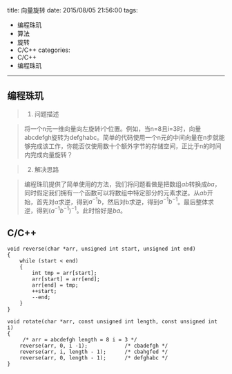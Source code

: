title: 向量旋转
date: 2015/08/05 21:56:00
tags:
- 编程珠玑
- 算法
- 旋转
- C/C++
categories:
- C/C++
- 编程珠玑

---
## 编程珠玑
> 1. 问题描述

>	将一个n元一维向量向左旋转i个位置。例如，当n=8且i=3时，向量abcdefgh旋转为defghabc。简单的代码使用一个n元的中间向量在n步就能够完成该工作，你能否仅使用数十个额外字节的存储空间，正比于n的时间内完成向量旋转？

> 2. 解决思路

>	编程珠玑提供了简单使用的方法，我们将问题看做是把数组$ab$转换成$ba$，同时假定我们拥有一个函数可以将数组中特定部分的元素求逆。从$ab$开始，首先对$a$求逆，得到$a^{-1}b$，然后对b求逆，得到$a^{-1}b^{-1}$。最后整体求逆，得到$(a^{-1}b^{-1})^{-1}$。此时恰好是$ba$。

## C/C++
	void reverse(char *arr, unsigned int start, unsigned int end)
	{
	    while (start < end)
	    {
	        int tmp = arr[start];
	        arr[start] = arr[end];
	        arr[end] = tmp;
	        ++start;
	        --end;
	    }
	}

	void rotate(char *arr, const unsigned int length, const unsigned int i)
	{
		 /* arr = abcdefgh length = 8 i = 3 */
	    reverse(arr, 0, i -1);            /* cbadefgh */
	    reverse(arr, i, length - 1);      /* cbahgfed */
	    reverse(arr, 0, length - 1);      /* defghabc */
	}